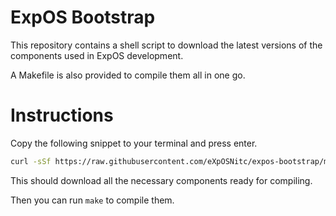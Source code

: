 # ExpOS Bootstrap

This repository contains a shell script to download the latest versions of the
components used in ExpOS development. 

A Makefile is also provided to compile them all in one go.

# Instructions

Copy the following snippet to your terminal and press enter.

```bash
curl -sSf https://raw.githubusercontent.com/eXpOSNitc/expos-bootstrap/main/download.sh | sh
```

This should download all the necessary components ready for compiling.

Then you can run `make` to compile them.
